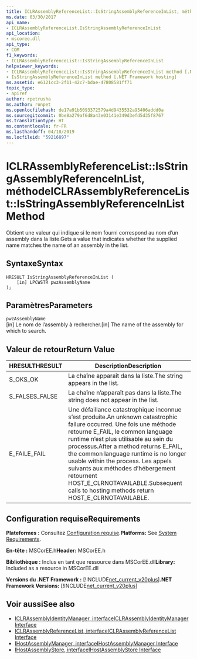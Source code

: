 ```yaml
---
title: ICLRAssemblyReferenceList::IsStringAssemblyReferenceInList, méthode
ms.date: 03/30/2017
api_name:
- ICLRAssemblyReferenceList.IsStringAssemblyReferenceInList
api_location:
- mscoree.dll
api_type:
- COM
f1_keywords:
- ICLRAssemblyReferenceList::IsStringAssemblyReferenceInList
helpviewer_keywords:
- ICLRAssemblyReferenceList::IsStringAssemblyReferenceInList method [.NET Framework hosting]
- IsStringAssemblyReferenceInList method [.NET Framework hosting]
ms.assetid: e6121cc3-2f11-42c7-bdae-47808581ff71
topic_type:
- apiref
author: rpetrusha
ms.author: ronpet
ms.openlocfilehash: de17a91b5093372579a4d9435532a95406addd0a
ms.sourcegitcommit: 0be8a279af6d8a43e03141e349d3efd5d35f8767
ms.translationtype: HT
ms.contentlocale: fr-FR
ms.lasthandoff: 04/18/2019
ms.locfileid: "59216897"
---
```

# <a name="iclrassemblyreferencelistisstringassemblyreferenceinlist-method"></a><span data-ttu-id="64d02-102">ICLRAssemblyReferenceList::IsStringAssemblyReferenceInList, méthode</span><span class="sxs-lookup"><span data-stu-id="64d02-102">ICLRAssemblyReferenceList::IsStringAssemblyReferenceInList Method</span></span>
<span data-ttu-id="64d02-103">Obtient une valeur qui indique si le nom fourni correspond au nom d’un assembly dans la liste.</span><span class="sxs-lookup"><span data-stu-id="64d02-103">Gets a value that indicates whether the supplied name matches the name of an assembly in the list.</span></span>  
  
## <a name="syntax"></a><span data-ttu-id="64d02-104">Syntaxe</span><span class="sxs-lookup"><span data-stu-id="64d02-104">Syntax</span></span>  
  
```  
HRESULT IsStringAssemblyReferenceInList (  
    [in] LPCWSTR pwzAssemblyName  
);  
```  
  
## <a name="parameters"></a><span data-ttu-id="64d02-105">Paramètres</span><span class="sxs-lookup"><span data-stu-id="64d02-105">Parameters</span></span>  
 `pwzAssemblyName`  
 <span data-ttu-id="64d02-106">[in] Le nom de l’assembly à rechercher.</span><span class="sxs-lookup"><span data-stu-id="64d02-106">[in] The name of the assembly for which to search.</span></span>  
  
## <a name="return-value"></a><span data-ttu-id="64d02-107">Valeur de retour</span><span class="sxs-lookup"><span data-stu-id="64d02-107">Return Value</span></span>  
  
|<span data-ttu-id="64d02-108">HRESULT</span><span class="sxs-lookup"><span data-stu-id="64d02-108">HRESULT</span></span>|<span data-ttu-id="64d02-109">Description</span><span class="sxs-lookup"><span data-stu-id="64d02-109">Description</span></span>|  
|-------------|-----------------|  
|<span data-ttu-id="64d02-110">S_OK</span><span class="sxs-lookup"><span data-stu-id="64d02-110">S_OK</span></span>|<span data-ttu-id="64d02-111">La chaîne apparaît dans la liste.</span><span class="sxs-lookup"><span data-stu-id="64d02-111">The string appears in the list.</span></span>|  
|<span data-ttu-id="64d02-112">S_FALSE</span><span class="sxs-lookup"><span data-stu-id="64d02-112">S_FALSE</span></span>|<span data-ttu-id="64d02-113">La chaîne n’apparaît pas dans la liste.</span><span class="sxs-lookup"><span data-stu-id="64d02-113">The string does not appear in the list.</span></span>|  
|<span data-ttu-id="64d02-114">E_FAIL</span><span class="sxs-lookup"><span data-stu-id="64d02-114">E_FAIL</span></span>|<span data-ttu-id="64d02-115">Une défaillance catastrophique inconnue s’est produite.</span><span class="sxs-lookup"><span data-stu-id="64d02-115">An unknown catastrophic failure occurred.</span></span> <span data-ttu-id="64d02-116">Une fois une méthode retourne E_FAIL, le common language runtime n’est plus utilisable au sein du processus.</span><span class="sxs-lookup"><span data-stu-id="64d02-116">After a method returns E_FAIL, the common language runtime is no longer usable within the process.</span></span> <span data-ttu-id="64d02-117">Les appels suivants aux méthodes d’hébergement retournent HOST_E_CLRNOTAVAILABLE.</span><span class="sxs-lookup"><span data-stu-id="64d02-117">Subsequent calls to hosting methods return HOST_E_CLRNOTAVAILABLE.</span></span>|  
  
## <a name="requirements"></a><span data-ttu-id="64d02-118">Configuration requise</span><span class="sxs-lookup"><span data-stu-id="64d02-118">Requirements</span></span>  
 <span data-ttu-id="64d02-119">**Plateformes :** Consultez [Configuration requise](../../../../docs/framework/get-started/system-requirements.md).</span><span class="sxs-lookup"><span data-stu-id="64d02-119">**Platforms:** See [System Requirements](../../../../docs/framework/get-started/system-requirements.md).</span></span>  
  
 <span data-ttu-id="64d02-120">**En-tête :** MSCorEE.h</span><span class="sxs-lookup"><span data-stu-id="64d02-120">**Header:** MSCorEE.h</span></span>  
  
 <span data-ttu-id="64d02-121">**Bibliothèque :** Inclus en tant que ressource dans MSCorEE.dll</span><span class="sxs-lookup"><span data-stu-id="64d02-121">**Library:** Included as a resource in MSCorEE.dll</span></span>  
  
 <span data-ttu-id="64d02-122">**Versions du .NET Framework :** [!INCLUDE[net_current_v20plus](../../../../includes/net-current-v20plus-md.md)]</span><span class="sxs-lookup"><span data-stu-id="64d02-122">**.NET Framework Versions:** [!INCLUDE[net_current_v20plus](../../../../includes/net-current-v20plus-md.md)]</span></span>  
  
## <a name="see-also"></a><span data-ttu-id="64d02-123">Voir aussi</span><span class="sxs-lookup"><span data-stu-id="64d02-123">See also</span></span>

- [<span data-ttu-id="64d02-124">ICLRAssemblyIdentityManager, interface</span><span class="sxs-lookup"><span data-stu-id="64d02-124">ICLRAssemblyIdentityManager Interface</span></span>](../../../../docs/framework/unmanaged-api/hosting/iclrassemblyidentitymanager-interface.md)
- [<span data-ttu-id="64d02-125">ICLRAssemblyReferenceList, interface</span><span class="sxs-lookup"><span data-stu-id="64d02-125">ICLRAssemblyReferenceList Interface</span></span>](../../../../docs/framework/unmanaged-api/hosting/iclrassemblyreferencelist-interface.md)
- [<span data-ttu-id="64d02-126">IHostAssemblyManager, interface</span><span class="sxs-lookup"><span data-stu-id="64d02-126">IHostAssemblyManager Interface</span></span>](../../../../docs/framework/unmanaged-api/hosting/ihostassemblymanager-interface.md)
- [<span data-ttu-id="64d02-127">IHostAssemblyStore, interface</span><span class="sxs-lookup"><span data-stu-id="64d02-127">IHostAssemblyStore Interface</span></span>](../../../../docs/framework/unmanaged-api/hosting/ihostassemblystore-interface.md)
